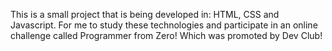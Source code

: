 This is a small project that is being developed in: HTML, CSS and Javascript. For me to study these technologies and participate in an online challenge called Programmer from Zero! Which was promoted by Dev Club!
